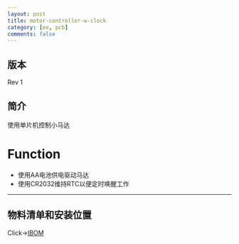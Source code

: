 ```yaml
---
layout: post
title: motor-controller-w-clock
category: [ee, pcb]
comments: false
---
```


## 版本

Rev 1

## 简介
使用单片机控制小马达

# Function
- 使用AA电池供电驱动马达
- 使用CR2032维持RTC以便定时唤醒工作

---

## 物料清单和安装位置
Click->[IBOM](/static/KiCAD-20191028-motor-controller-w-clock/bom/ibom/html)

